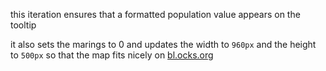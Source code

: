 this iteration ensures that a formatted population value appears on the tooltip

it also sets the marings to 0 and
updates the width to `960px` and the height to `500px` 
so that the map fits nicely on [bl.ocks.org](bl.ocks.org)